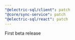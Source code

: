 ```yaml
---
"@electric-sql/client": patch
"@core/sync-service": patch
"@electric-sql/react": patch
---
```


First beta release
